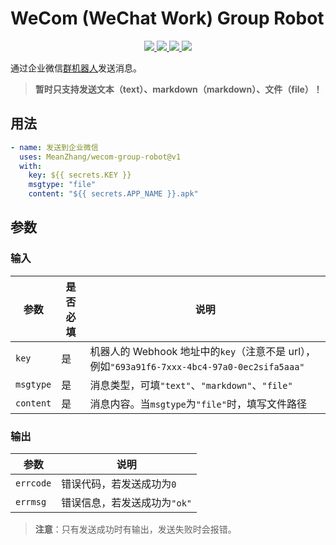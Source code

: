 # WeCom (WeChat Work) Group Robot

<p align="center">
  <a href="https://github.com/MeanZhang/wecom-group-robot/actions/workflows/test.yml" alt="Unit Tests">
    <img src="https://github.com/MeanZhang/wecom-group-robot/actions/workflows/test.yml/badge.svg">
  </a>
  <a href="https://github.com/MeanZhang/wecom-group-robot/releases" alt="Releases">
    <img src="https://img.shields.io/github/v/release/MeanZhang/wecom-group-robot?include_prereleases&logo=github">
  </a>
  <a href="https://codecov.io/gh/MeanZhang/wecom-group-robot" alt="codecov">
    <img src="https://codecov.io/gh/MeanZhang/wecom-group-robot/branch/main/graph/badge.svg?token=U39YQJ1KVN"/>
  </a>
  <a href="https://app.fossa.com/projects/git%2Bgithub.com%2FMeanZhang%2Fwecom-group-robot?ref=badge_shield" alt="FOSSA Status">
    <img src="https://app.fossa.com/api/projects/git%2Bgithub.com%2FMeanZhang%2Fwecom-group-robot.svg?type=shield"/>
  </a>
</p>

通过企业微信[群机器人](https://developer.work.weixin.qq.com/document/path/91770)发送消息。

> **暂时只支持发送文本（text）、markdown（markdown）、文件（file）！**

## 用法

```yaml
- name: 发送到企业微信
  uses: MeanZhang/wecom-group-robot@v1
  with:
    key: ${{ secrets.KEY }}
    msgtype: "file"
    content: "${{ secrets.APP_NAME }}.apk"
```

## 参数

### 输入

| 参数      | 是否必填 | 说明                                                                                         |
| --------- | -------- | -------------------------------------------------------------------------------------------- |
| `key`     | 是       | 机器人的 Webhook 地址中的`key`（注意不是 url），例如`"693a91f6-7xxx-4bc4-97a0-0ec2sifa5aaa"` |
| `msgtype` | 是       | 消息类型，可填`"text"`、`"markdown"`、`"file"`                                               |
| `content` | 是       | 消息内容。当`msgtype`为`"file"`时，填写文件路径                                              |

### 输出

| 参数      | 说明                         |
| --------- | ---------------------------- |
| `errcode` | 错误代码，若发送成功为`0`    |
| `errmsg`  | 错误信息，若发送成功为`"ok"` |

> **注意**：只有发送成功时有输出，发送失败时会报错。
